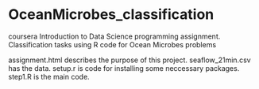 OceanMicrobes_classification
============================

coursera Introduction to Data Science programming assignment. 
Classification tasks using R code for Ocean Microbes problems

assignment.html describes the purpose of this project.
seaflow_21min.csv has the data.
setup.r is code for installing some neccessary packages.
step1.R is the main code.
